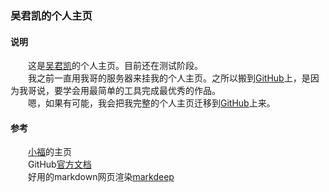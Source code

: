 ### 吴君凯的个人主页
#### 说明
　　这是[吴君凯](wujunkai20041123@outlook.com)的个人主页。目前还在测试阶段。  
　　我之前一直用我哥的服务器来挂我的个人主页。之所以搬到[GitHub](https://github.com)上，是因为我哥说，要学会用最简单的工具完成最优秀的作品。  
　　嗯，如果有可能，我会把我完整的个人主页迁移到[GitHub](https://github.com)上来。

#### 参考
　　[小福](https://woshixiaofu666.github.com)的主页  
　　GitHub[官方文档](https://pages.github.com)  
　　好用的markdown网页渲染[markdeep](https://casual-effects.com/markdeep)  
